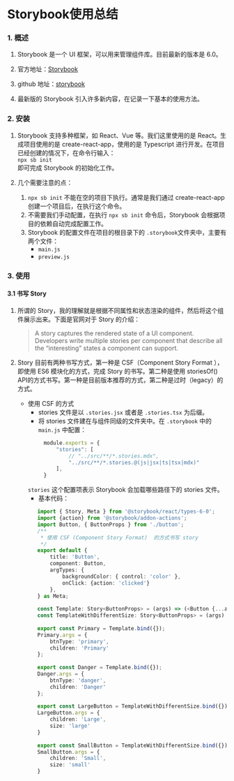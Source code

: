 # Storybook使用总结

### 1. 概述
1. Storybook 是一个 UI 框架，可以用来管理组件库。目前最新的版本是 6.0。

2. 官方地址：[Storybook](https://storybook.js.org/) 

3. github 地址：[storybook](https://github.com/storybookjs/storybook)

4. 最新版的 Storybook 引入许多新内容，在记录一下基本的使用方法。

### 2. 安装

1. Storybook 支持多种框架，如 React、Vue 等。我们这里使用的是 React。生成项目使用的是 create-react-app，使用的是 Typescript 进行开发。在项目已经创建的情况下，在命令行输入：  
   `npx sb init`  
   即可完成 Storybook 的初始化工作。

2. 几个需要注意的点：
   1. `npx sb init` 不能在空的项目下执行。通常是我们通过 create-react-app 创建一个项目后，在执行这个命令。
   2. 不需要我们手动配置，在执行 `npx sb init` 命令后，Storybook 会根据项目的依赖自动完成配置工作。
   3. Storybook 的配置文件在项目的根目录下的 `.storybook`文件夹中，主要有两个文件：
      - `main.js`
      - `preview.js`
      
### 3. 使用

#### 3.1 书写 Story
   
1.  所谓的 Story，我的理解就是根据不同属性和状态渲染的组件，然后将这个组件展示出来。下面是官网对于 Story 的介绍：
     > A story captures the rendered state of a UI component. Developers write multiple stories per component that describe all the “interesting” states a component can support.
          
2. Story 目前有两种书写方式，第一种是 CSF（Component Story Format ），即使用 ES6 模块化的方式，完成 Story 的书写。第二种是使用 storiesOf() API的方式书写。第一种是目前版本推荐的方式，第二种是过时（legacy）的方式。
   - 使用 CSF 的方式
     - stories 文件是以 `.stories.jsx` 或者是 `.stories.tsx` 为后缀。
     - 将 stories 文件建在与组件同级的文件夹中。在 `.storybook` 中的 `main.js` 中配置：
     ```javascript
          module.exports = {
              "stories": [
                  // "../src/**/*.stories.mdx",
                  "../src/**/*.stories.@(js|jsx|ts|tsx|mdx)"
              ],
          }
     ```  
     `stories` 这个配置项表示 Storybook 会加载哪些路径下的 stories 文件。
     - 基本代码：
     ```typescript
        import { Story, Meta } from '@storybook/react/types-6-0';
        import {action} from '@storybook/addon-actions';
        import Button, { ButtonProps } from './button';
        /**
         * 使用 CSF (Component Story Format)  的方式书写 story
         */
        export default {
            title: 'Button',
            component: Button,
            argTypes: {
                backgroundColor: { control: 'color' },
                onClick: {action: 'clicked'}
            },
        } as Meta;
        
        const Template: Story<ButtonProps> = (args) => (<Button {...args} />);
        const TemplateWithDifferentSize: Story<ButtonProps> = (args) => (<Button {...args} />);
        
        export const Primary = Template.bind({});
        Primary.args = {
            btnType: 'primary',
            children: 'Primary'
        };
        
        export const Danger = Template.bind({});
        Danger.args = {
            btnType: 'danger',
            children: 'Danger'
        };
        
        export const LargeButton = TemplateWithDifferentSize.bind({});
        LargeButton.args = {
            children: 'Large',
            size: 'large'
        }
        
        export const SmallButton = TemplateWithDifferentSize.bind({});
        SmallButton.args = {
            children: 'Small',
            size: 'small'
        }
     ```
